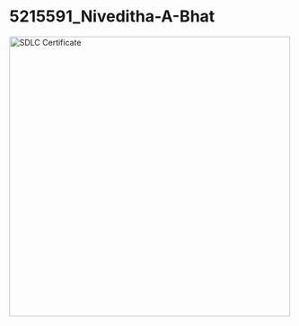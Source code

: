 # 5215591\_Niveditha-A-Bhat



<img src="https://raw.githubusercontent.com/Niveditha-a-bhat/5215591\_Niveditha-A-Bhat/main/SDLC/SDLC%20Certidicate.jpg" alt="SDLC Certificate" width="500"/>





